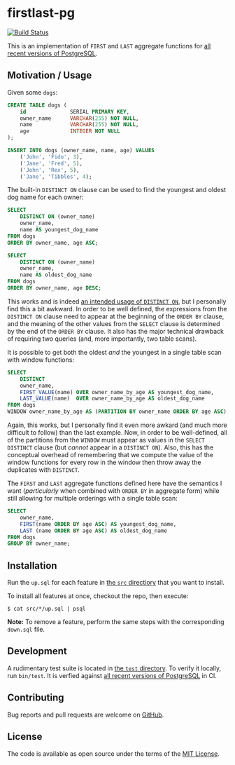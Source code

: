 # firstlast-pg
[![Build Status](https://travis-ci.org/alecdotninja/firstlast-pg.svg?branch=master)](https://travis-ci.org/alecdotninja/firstlast-pg)

This is an implementation of `FIRST` and `LAST` aggregate functions for [all recent versions of PostgreSQL](.travis.yml).

## Motivation / Usage

Given some `dogs`:

```sql
CREATE TABLE dogs (
    id              SERIAL PRIMARY KEY,
    owner_name      VARCHAR(255) NOT NULL,
    name            VARCHAR(255) NOT NULL,
    age             INTEGER NOT NULL
);

INSERT INTO dogs (owner_name, name, age) VALUES
    ('John', 'Fido', 3),
    ('Jane', 'Fred', 5),
    ('John', 'Rex', 5),
    ('Jane', 'Tibbles', 4);
```

The built-in `DISTINCT ON` clause can be used to find the youngest and oldest dog name for each owner:

```sql
SELECT
    DISTINCT ON (owner_name)
    owner_name,
    name AS youngest_dog_name
FROM dogs
ORDER BY owner_name, age ASC;

SELECT
    DISTINCT ON (owner_name)
    owner_name,
    name AS oldest_dog_name
FROM dogs
ORDER BY owner_name, age DESC;
```

This works and is indeed [an intended usage of `DISTINCT ON`](https://www.postgresql.org/docs/current/sql-select.html#SQL-DISTINCT), but I personally find this a bit awkward. In order to be well defined, the expressions from the `DISTINCT ON` clause need to appear at the beginning of the `ORDER BY` clause, and the meaning of the other values from the `SELECT` clause is determined by the end of the `ORDER BY` clause.
It also has the major technical drawback of requiring two queries (and, more importantly, two table scans).

It is possible to get both the oldest *and* the youngest in a single table scan with window functions:

```sql
SELECT
    DISTINCT
    owner_name,
    FIRST_VALUE(name) OVER owner_name_by_age AS youngest_dog_name,
    LAST_VALUE(name)  OVER owner_name_by_age AS oldest_dog_name
FROM dogs
WINDOW owner_name_by_age AS (PARTITION BY owner_name ORDER BY age ASC);
```

Again, this works, but I personally find it even more awkard (and much more difficult to follow) than the last example. Now, in order to be well-defined, all of the partitions from the `WINDOW` must appear as values in the `SELECT DISTINCT` clause (but _cannot_ appear in a `DISTINCT ON`). Also, this has the conceptual overhead of remembering that we compute the value of the window functions for every row in the window then throw away the duplicates with `DISTINCT`.

The `FIRST` and `LAST` aggregate functions defined here have the semantics I want (_particularly_ when combined with `ORDER BY` in aggregate form) while still allowing for multiple orderings with a single table scan:

```sql
SELECT
    owner_name,
    FIRST(name ORDER BY age ASC) AS youngest_dog_name,
    LAST (name ORDER BY age ASC) AS oldest_dog_name
FROM dogs
GROUP BY owner_name;
```

## Installation

Run the `up.sql` for each feature in [the `src` directiory](src) that you want to install.

To install all features at once, checkout the repo, then execute:

    $ cat src/*/up.sql | psql

**Note:** To remove a feature, perform the same steps with the corresponding `down.sql` file.

## Development

A rudimentary test suite is located in [the `test` directory](test).
To verify it locally, run `bin/test`.
It is verfied against [all recent versions of PostgreSQL](.travis.yml) in CI.

## Contributing

Bug reports and pull requests are welcome on [GitHub](https://github.com/alecdotninja/firstlast-pg).

## License

The code is available as open source under the terms of the [MIT License](http://opensource.org/licenses/MIT).
